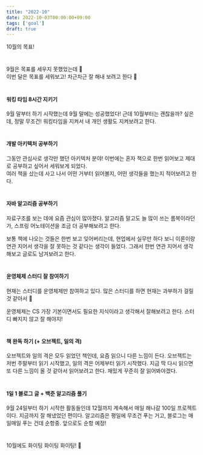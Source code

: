 ```yaml
---
title: "2022-10"
date: 2022-10-03T00:00:00+09:00
tags: ['goal']
draft: true
---
```

10월의 목표!
<!--more--> 

#
9월은 목표를 세우지 못했었는데 🥲  
이번 달은 목표를 세워보고! 차근차근 잘 해내 보려고 한다 🙂


#
#### 워킹 타임 8시간 지키기
9월 말부터 하기 시작했는데 9월 말에는 성공했었다!
근데 10월부터는 괜찮을까? 싶은데, 정말 무조건! 워킹타임을 지켜서 내 개인 생활도 지켜보려고 한다.


#
#### 개발 아키텍처 공부하기
그동안 관심사로 생각만 했던 아키텍처 분야!
이번에는 혼자 책으로 한번 읽어보고 제대로 공부하고 싶어서 세워보게 되었다.  
여러 책을 샀는데 사고 나서 어떤 거부터 읽어볼지, 어떤 생각들을 했는지 적어보려고 한다.


#
#### 자바 알고리즘 공부하기
자료구조를 보는 데에 요즘 관심이 많아졌다. 
알고리즘 말고도 늘 많이 쓰는 롬복이라던가, 스프링 어노테이션을 조금 더 공부해보려고 한다.

보통 책에 나오는 것들은 한번 보고 잊어버리는데, 현업에서 실무만 하다 보니 이론이랑 연관 지어서 생각을 잘 못하는 것 같다는 생각이 들었다. 
그래서 한번 연관 지어서 생각해보고 글로도 남겨보려고 한다.


#
#### 운영체제 스터디 잘 참여하기
현재는 스터디를 운영체제만 참여하고 있다. 
많은 스터디를 하면 현재는 과부하가 걸릴 것 같아서 🥲

운영체제는 CS 가장 기본이면서도 필요한 지식이라고 생각해서 잘해보려고 한다. 
스터디 빠지지 않고 잘 해야지!


#
#### 책 완독 하기 (+ 오브젝트, 일의 격)
오브젝트와 일의 격은 모두 읽었던 책인데, 요즘 읽으니 다른 느낌이 든다. 
오브젝트는 저번 주말부터 읽기 시작했고, 일의 격은 어제부터 읽기 시작했다. 
지금 딱 다시 읽으면 또 다른 느낌이 올 것 같아서 읽어보려고 한다. 
재밌게 꾸준히 잘 읽어봐야겠다.


#
#### 1일 1 블로그 글 + 백준 알고리즘 풀기
9월 24일부터 하기 시작한 활동들인데 12월까지 계속해서 매일 해나갈 100일 프로젝트이다. 
지금까지 잘 해냈었던 편이다. 
알고리즘은 평일에 무조건 푸는 거고, 블로그는 매일매일 푸는 건데 순항중. 
앞으로도 순항 예정!


#
10월에도 화이팅 화이팅 화이팅! 🥰